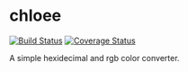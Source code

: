 # chloee
[![Build Status](https://travis-ci.org/heyitsjhu/chloee.svg?branch=master)](https://travis-ci.org/heyitsjhu/chloee)
[![Coverage Status](https://coveralls.io/repos/github/heyitsjhu/chloee/badge.svg?branch=master)](https://coveralls.io/github/heyitsjhu/chloee?branch=master)

A simple hexidecimal and rgb color converter.
